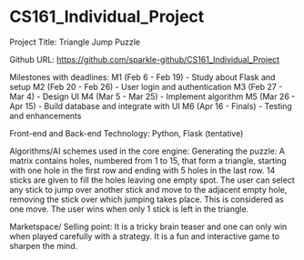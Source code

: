 # CS161_Individual_Project
 
Project Title:
Triangle Jump Puzzle

Github URL:
https://github.com/sparkle-github/CS161_Individual_Project

Milestones with deadlines:
M1 (Feb 6 - Feb 19) - Study about Flask and setup 
M2 (Feb 20 - Feb 26) - User login and authentication
M3 (Feb 27 - Mar 4) - Design UI
M4 (Mar 5 - Mar 25) - Implement algorithm
M5 (Mar 26 - Apr 15) - Build database and integrate with UI
M6 (Apr 16 - Finals) - Testing and enhancements 

Front-end and Back-end Technology: 
Python, Flask (tentative)

Algorithms/AI schemes used in the core engine:
Generating the puzzle: A matrix contains holes, numbered from 1 to 15, that form a triangle, starting with one hole in the first row and ending with 5 holes in the last row. 14 sticks are given to fill the holes leaving one empty spot.
The user can select any stick to jump over another stick and move to the adjacent empty hole, removing the stick over which jumping takes place. This is considered as one move. The user wins when only 1 stick is left in the triangle. 

Marketspace/ Selling point:
It is a tricky brain teaser and one can only win when played carefully with a strategy. 
It is a fun and interactive game to sharpen the mind. 
